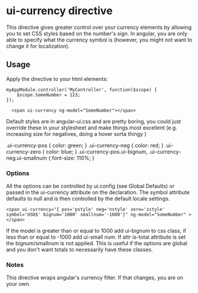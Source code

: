 # ui-currency directive

This directive gives greater control over your currency elements by allowing you to set CSS styles based on the number's sign. 
In angular, you are only able to specify what the currency symbol is (however, you might not want to change it for localization). 
						
## Usage

Apply the directive to your html elements:

	myAppModule.controller('MyController', function($scope) {
	    $scope.SomeNumber = 123;
	});

      <span ui-currency ng-model="SomeNumber"></span>

Default styles are in angular-ui.css and are pretty boring, you could just override these in your
stylesheet and make things most excellent (e.g. increasing size for negatives, doing a hover sorta thingy )

  .ui-currency-pos {
    color: green;
  }
  .ui-currency-neg {
    color: red;
  }
  .ui-currency-zero {
    color: blue;
  }
  .ui-currency-pos.ui-bignum, .ui-currency-neg.ui-smallnum {
    font-size: 110%;
  }

### Options

All the options can be controlled by ui.config (see Global Defaults) or passed in the ui-currency attribute on the declaration. 
The symbol attribute defaults to null and is then controlled by the default locale settings. 

    <span ui-currency="{ pos='pstyle' neg='nstyle' zero='zstyle' symbol='USD$' bignum='1000' smallnum='-1000'}" ng-model="SomeNumber" ></span>

If the model is greater than or equal to 1000 add ui-bignum to css class, if less than or equal to -1000 add ui-small num. If attr is-total attribute
is set the bignum/smallnum is not applied. This is useful if the options are global and you don't want totals to necessarily have these classes. 

### Notes

This directive wraps angular's currency filter. If that changes, you are on your own.
    
    